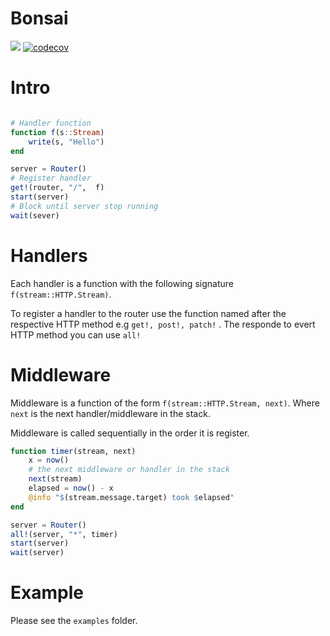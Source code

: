 # Bonsai

[![][action-img]][action-url]
[![codecov](https://codecov.io/gh/onetonfoot/Bonsai.jl/branch/master/graph/badge.svg?token=96CcO21IsK)](https://codecov.io/gh/onetonfoot/Bonsai.jl)

[action-img]: https://github.com/onetonfoot/Bonsai.jl/actions/workflows/ci.yaml/badge.svg
[action-url]: https://github.com/onetonfoot/Bonsai.jl/actions


# Intro

```julia

# Handler function
function f(s::Stream)
	write(s, "Hello")
end

server = Router()
# Register handler 
get!(router, "/",  f)
start(server)
# Block until server stop running
wait(sever)
```

# Handlers

Each handler is a function with the following signature `f(stream::HTTP.Stream)`. 

To register a handler to the router use the function named after the respective HTTP method e.g  `get!, post!, patch!` . The responde to evert HTTP method you can use `all!`

# Middleware 

Middleware is a function of the form `f(stream::HTTP.Stream, next)`. Where `next` is the next handler/middleware in the stack. 


Middleware is called sequentially in the order it is register.

```julia
function timer(stream, next)
    x = now()
    # the next middleware or handler in the stack
    next(stream)
    elapsed = now() - x
    @info "$(stream.message.target) took $elapsed" 
end

server = Router()
all!(server, "*", timer)
start(server)
wait(server)
```



# Example

Please see the `examples` folder.
